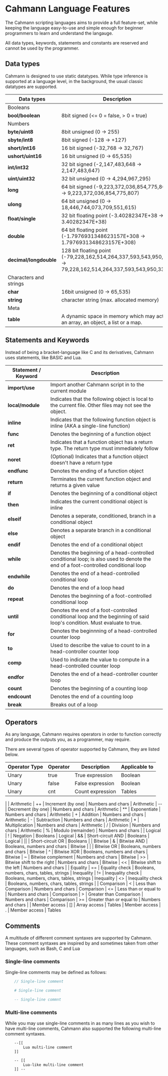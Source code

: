 # Cahmann Language Features

The Cahmann scripting languages aims to provide a full feature-set, while keeping the language
easy-to-use and simple enough for beginner programmers to learn and understand the langauge.

All data types, keywords, statements and constants are reserved and cannot be used by the programmer.

## Data types

Cahmann is designed to use static datatypes. While type inference is supported at a language level, in the background, the usual classic datatypes are supported.

| Data types     |  Description |
|----------------|--------------|
| Booleans
| **bool/boolean** | 8bit signed (<= 0 = false, > 0 = true)
| Numbers
| **byte/uint8** | 8bit unsigned (0 -> 255)
| **sbyte/int8** | 8bit signed (-128 -> +127)
| **short/int16** | 16 bit signed (-32,768 -> 32,767)
| **ushort/uint16** | 16 bit unsigned (0 -> 65,535)
| **int/int32** | 32 bit signed (-2,147,483,648 -> 2,147,483,647)
| **uint/uint32** | 32 bit unsigned (0 -> 4,294,967,295)
| **long** | 64 bit signed (-9,223,372,036,854,775,808 -> 9,223,372,036,854,775,807)
| **ulong** | 64 bit unsigned (0 -> 18,446,744,073,709,551,615)
| **float/single** | 32 bit floating point (-3.40282347E+38 -> 3.40282347E+38)
| **double** | 64 bit floating point (-1.7976931348623157E+308 -> 1.7976931348623157E+308)
| **decimal/longdouble** | 128 bit floating point (-79,228,162,514,264,337,593,543,950,335 -> 79,228,162,514,264,337,593,543,950,335)
| Characters and strings
| **char** | 16bit unsigned (0 -> 65,535)
| **string** | character string (max. allocated memory)
| Meta
| **table** | A dynamic space in memory which may act as an array, an object, a list or a map.

## Statements and Keywords

Instead of being a bracket-language like C and its derivatives, Cahmann uses statements, like BASIC and Lua.

| Statement / Keyword | Description |
|---------------------|-------------|
| **import/use** |  Import another Cahmann script in to the current module
| **local/module** | Indicates that the following object is local to the current file. Other files may not see the object.
| **inline** | Indicates that the following function object is inline (AKA a single-line function)
| **func** | Denotes the beginning of a function object
| **ret** | Indicates that a function object has a return type. The return type must immediately follow
| **noret** | (Optional) Indicates that a function object doesn't have a return type
| **endfunc** | Denotes the ending of a function object
| **return** | Terminates the current function object and returns a given value
| **if** | Denotes the beginning of a conditional object
| **then** | Indicates the current conditional object is inline
| **elseif** | Denotes a seperate, conditioned, branch in a conditional object
| **else** | Denotes a separate branch in a conditional object
| **endif** | Denotes the end of a conditional object
| **while** | Denotes the beginning of a head-controlled conditional loop; is also used to denote the end of a foot-controlled conditional loop
| **endwhile** | Denotes the end of a head-controlled conditional loop
| **do** | Denotes the end of a loop head
| **repeat** | Denotes the beginning of a foot-controlled conditional loop
| **until** | Denotes the end of a foot-controlled conditional loop and the beginning of said loop's condition. Must evaluate to true.
| **for** | Denotes the beginnning of a head-controlled counter loop
| **to** | Used to describe the value to count to in a head-controller counter loop
| **comp** | Used to indicate the value to compute in a head-controlled counter loop
| **endfor** | Denotes the end of a head-controller counter loop
| **count** | Denotes the beginning of a counting loop
| **endcount** | Denotes the end of a counting loop
| **break** | Breaks out of a loop


## Operators

As any language, Cahmann requires operators in order to function correctly and produce the outputs you, as a programmer, may require.

There are several types of operator supported by Cahmann, they are listed below.

| Operator Type     | Operator      | Description                   |   Applicable to |
|-------------------|---------------|-------------------------------|-----------------|
|   Unary           |   true        |   True expression             |   Boolean
|   Unary           |   false       |   False expression            |   Boolean
|   Unary           |   cnt         |   Count expression            |   Tables
|
| Arithmetic        |   ++          |   Increment (by one)          |   Numbers and chars
| Arithmetic        |   --          |   Decrement (by one)          |   Numbers and chars
| Arithmetic        |   **          |   Exponentiate                |   Numbers and chars
| Arithmetic        |   +           |   Addition                    |   Numbers and chars
| Arithmetic        |   -           |   Subtraction                 |   Numbers and chars
| Arithmetic        |   *           |   Multiplication              |   Numbers and chars
| Arithmetic        |   /           |   Division                    |   Numbers and chars
| Arithmetic        |   %           |   Modulo (remainder)          |   Numbers and chars
|
| Logical           |   !           |   Negation                    |   Booleans
| Logical           |   &&          |   Short-circuit AND           |   Booleans
| Logical           |   ||          |   Short-circuit OR            |   Booleans
|
| Bitwise           |   &           |   Bitwise AND                 |   Booleans, numbers and chars
| Bitwise           |   |           |   Bitwise OR                  |   Booleans, numbers and chars
| Bitwise           |   ^           |   Bitwise XOR                 |   Booleans, numbers and chars
| Bitwise           |   ~           |   Bitwise complement          |   Numbers and chars
| Bitwise           |   >>          | Bitwise shift to the right    |   Numbers and chars
| Bitwise           |   <<          | Bitwise shift to the left     |   Numbers and chars
|
| Equality          |   ==          |   Equality check              |   Booleans, numbers, chars, tables, strings
| Inequality        |   !=          |   Inequality check            |   Booleans, numbers, chars, tables, strings
| Inequality        |   <>          |   Inequality check            |   Booleans, numbers, chars, tables, strings
|
| Comparison        |   <           |   Less than Comparison        |   Numbers and chars
| Comparison        |   <=          |   Less than or equal to       |   Numbers and chars
| Comparison        |   >           |   Greater than Comparison     |   Numbers and chars
| Comparison        |   >=          |   Greater than or equal to    |   Numbers and chars
|
| Member access     |   []          |   Array access                |   Tables
| Member access     |   .           |   Member access               |   Tables

## Comments

A multitude of different comment syntaxes are supported by Cahmann.
These comment syntaxes are inspired by and sometimes taken from other languages, 
such as Bash, C and Lua

### Single-line comments

Single-line comments may be defined as follows:

```c
    // Single-line comment
```

```bash
    # Single-line comment
```

```lua
    -- Single-line commnt
```

### Multi-line comments

While you may use single-line comments in as many lines as you wish to have multi-line comments,
Cahmann also supported the following multi-line comment syntaxes.

```
    --[[
        Lua multi-line comment
    ]]

    -- [[
        Lua-like multi-line comment
    ]] --
```
